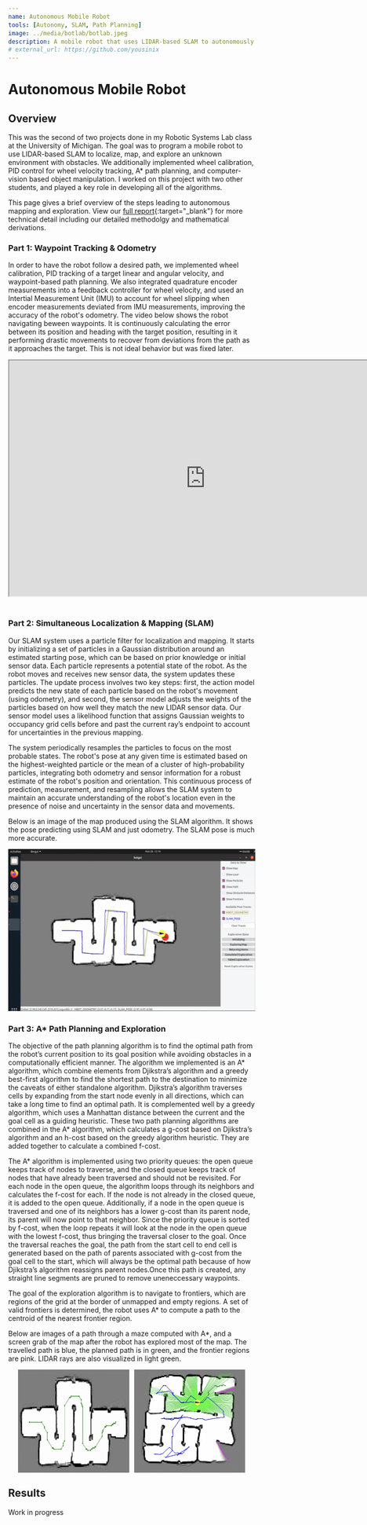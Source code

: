 ```yaml
---
name: Autonomous Mobile Robot
tools: [Autonomy, SLAM, Path Planning]
image: ../media/botlab/botlab.jpeg
description: A mobile robot that uses LIDAR-based SLAM to autonomously map and naviage within a maze.
# external_url: https://github.com/yousinix
---
```


# Autonomous Mobile Robot

## Overview
This was the second of two projects done in my Robotic Systems Lab class at the University of Michigan. The goal was to program a mobile robot to use LIDAR-based SLAM to localize, map, and explore an unknown environment with obstacles. We additionally implemented wheel calibration, PID control for wheel velocity tracking, A* path planning, and computer-vision based object manipulation. I worked on this project with two other students, and played a key role in developing all of the  algorithms.

This page gives a brief overview of the steps leading to autonomous mapping and exploration. 
View our [full report](../media/botlab/botlab.pdf){:target="_blank"} for more technical detail including our detailed methodolgy and mathematical derivations.

### Part 1: Waypoint Tracking & Odometry
In order to have the robot follow a desired path, we implemented wheel calibration, PID tracking of a target linear and angular velocity, and waypoint-based path planning. We also integrated quadrature encoder measurements into a feedback controller for wheel velocity, and used an Intertial Measurement Unit (IMU) to account for wheel slipping when encoder measurements deviated from IMU measurements, improving the accuracy of the robot's odometry. The video below shows the robot navigating beween waypoints. It is continuously calculating the error between its position and heading with the target position, resulting in it performing drastic movements to recover from deviations from the path as it approaches the target. This is not ideal behavior but was fixed later.

<div style="text-align: center;">
    <iframe src="https://drive.google.com/file/d/1CyLvLcyHBEknQ4Ph2Qmnb5wUbwWsnngV/preview" 
            width="800" height="480" 
            allow="autoplay" allowfullscreen></iframe>
</div>
<br>

### Part 2: Simultaneous Localization & Mapping (SLAM)
Our SLAM system uses a particle filter for localization and mapping. It starts by initializing a set of particles in a Gaussian distribution around an estimated starting pose, which can be based on prior knowledge or initial sensor data. Each particle represents a potential state of the robot. As the robot moves and receives new sensor data, the system updates these particles. The update process involves two key steps: first, the action model predicts the new state of each particle based on the robot's movement (using odometry), and second, the sensor model adjusts the weights of the particles based on how well they match the new LIDAR sensor data. Our sensor model uses a likelihood function that assigns Gaussian weights to occupancy grid cells before and past the current ray’s endpoint to account for uncertainties in the previous mapping.

The system periodically resamples the particles to focus on the most probable states. The robot's pose at any given time is estimated based on the highest-weighted particle or the mean of a cluster of high-probability particles, integrating both odometry and sensor information for a robust estimate of the robot's position and orientation. This continuous process of prediction, measurement, and resampling allows the SLAM system to maintain an accurate understanding of the robot's location even in the presence of noise and uncertainty in the sensor data and movements.

Below is an image of the map produced using the SLAM algorithm. It shows the pose predicting using SLAM and just odometry. The SLAM pose is much more accurate. 

![preview](../media/botlab/slam_map.jpg)
<br>

### Part 3: A* Path Planning and Exploration
The objective of the path planning algorithm is to find the optimal path from the robot’s current position to its goal position while avoiding obstacles in a computationally efficient manner. The algorithm we implemented is an A* algorithm, which combine elements from Djikstra’s algorithm and a greedy best-first algorithm to find the shortest path to the destination to minimize the caveats of either standalone algorithm. Djikstra’s algorithm traverses cells by expanding from the
start node evenly in all directions, which can take a long time to find an optimal path. It is complemented well by a greedy algorithm, which uses a Manhattan distance between the current and the goal cell as a guiding heuristic. These two path planning algorithms are combined in the A* algorithm, which calculates a g-cost based on Djikstra’s algorithm and an h-cost based on the greedy algorithm heuristic. They are added together to calculate a combined f-cost. 

<!-- More specifically, the g-cost is the length of the path in cells from the start cell to the current one. This is computed by defining each cell with a parent and adding one to the parent’s g-cost count each time a new cell is explored. Additionally, this parent can be reassigned to maintain the shortest path to the start. Finally, the distance to the nearest obstacle is added to the g-cost to prioritize exploring cells further from obstacles. The g and h-costs are summed to compute an f-cost.  -->

The A* algorithm is implemented using two priority queues: the open queue keeps track of nodes to traverse, and the closed queue keeps track of nodes that have already been traversed and should not be revisited. For each node in the open queue, the algorithm loops through its neighbors and calculates the f-cost for each. If the node is not already in the closed queue, it is added to the open queue. Additionally, if a node in the open queue is traversed and one of its neighbors has a lower g-cost than its parent node, its parent will now point to that neighbor. Since the priority queue is sorted by f-cost, when the loop repeats it will look at the node in the open queue with the lowest f-cost, thus bringing the traversal closer to the goal. Once the traversal reaches the goal, the path from the start cell to end cell is generated based on the path of parents associated with g-cost from the goal cell to the start, which will always be the optimal path because of how Djikstra’s algorithm reassigns parent nodes.Once this path is created, any straight line segments are pruned to remove uneneccessary waypoints. 

The goal of the exploration algorithm is to navigate to frontiers, which are regions of the grid at the border of unmapped and empty regions. A set of valid frontiers is determined, the robot uses A* to compute a path to the centroid of the nearest frontier region.

Below are images of a path through a maze computed with A*, and a screen grab of the map after the robot has explored most of the map. The travelled path is blue, the planned path is in green, and the frontier regions are pink. LIDAR rays are also visualized in light green.

<div style="display: flex; justify-content: center; gap: 10px;">
    <img src="../media/botlab/astar.jpg" alt="Astar" style="width: 45%; height: auto;">
    <img src="../media/botlab/exploration.jpg" alt="Exploration" style="width: 45%; height: auto;">
</div>


## Results
Work in progress